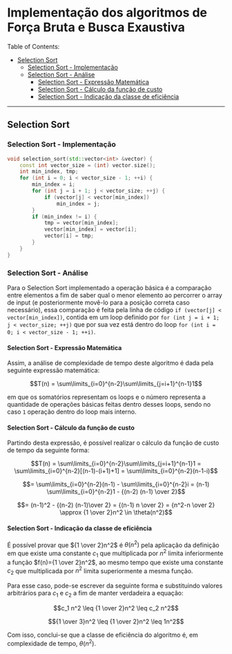 # Implementação dos algoritmos de Força Bruta e Busca Exaustiva

Table of Contents:

- [Selection Sort](#selection-sort)
  - [Selection Sort - Implementação](#selection-sort---implementação)
  - [Selection Sort - Análise](#selection-sort---análise)
    - [Selection Sort - Expressão Matemática](#selection-sort---expressão-matemática)
    - [Selection Sort - Cálculo da função de custo](#selection-sort---cálculo-da-função-de-custo)
    - [Selection Sort - Indicação da classe de eficiência](#selection-sort---indicação-da-classe-de-eficiência)

---

## Selection Sort

### Selection Sort - Implementação

```c++
void selection_sort(std::vector<int> &vector) {
    const int vector_size = (int) vector.size();
    int min_index, tmp;
    for (int i = 0; i < vector_size - 1; ++i) {
        min_index = i;
        for (int j = i + 1; j < vector_size; ++j) {
            if (vector[j] < vector[min_index])
                min_index = j;
        }
        if (min_index != i) {
            tmp = vector[min_index];
            vector[min_index] = vector[i];
            vector[i] = tmp;
        }
    }
}
```

### Selection Sort - Análise

Para o Selection Sort implementado a operação básica é a comparação entre elementos a fim de saber qual o menor elemento ao percorrer o array de input (e posteriormente movê-lo para a posição correta caso necessário), essa comparação é feita pela linha de código `if (vector[j] < vector[min_index])`, contida em um loop definido por `for (int j = i + 1; j < vector_size; ++j)` que por sua vez está dentro do loop `for (int i = 0; i < vector_size - 1; ++i)`.

#### Selection Sort - Expressão Matemática

Assim, a análise de complexidade de tempo deste algoritmo é dada pela seguinte expressão matemática:

$$T(n) = \sum\limits_{i=0}^{n-2}\sum\limits_{j=i+1}^{n-1}1$$

em que os somatórios representam os loops e o número representa a quantidade de operações básicas feitas dentro desses loops, sendo no caso `1` operação dentro do loop mais interno.

#### Selection Sort - Cálculo da função de custo

Partindo desta expressão, é possível realizar o cálculo da função de custo de tempo da seguinte forma:

$$T(n) = \sum\limits_{i=0}^{n-2}\sum\limits_{j=i+1}^{n-1}1 = \sum\limits_{i=0}^{n-2}[(n-1)-(i+1)+1] = \sum\limits_{i=0}^{n-2}(n-1-i)$$

$$= \sum\limits_{i=0}^{n-2}(n-1) - \sum\limits_{i=0}^{n-2}i = (n-1) \sum\limits_{i=0}^{n-2}1 - {(n-2) (n-1) \over 2}$$

$$= (n-1)^2 - {(n-2) (n-1)\over 2} = {(n-1) n \over 2} = {n^2-n \over 2} \approx {1 \over 2}n^2 \in \theta(n^2)$$

#### Selection Sort - Indicação da classe de eficiência

É possível provar que ${1 \over 2}n^2$ é $\theta(n^2)$ pela aplicação da definição em que existe uma constante $c_1$ que multiplicada por $n^2$ limita inferiormente a função $f(n)={1 \over 2}n^2$, ao mesmo tempo que existe uma constante $c_2$ que multiplicada por $n^2$ limita superiormente a mesma função.

Para esse caso, pode-se escrever da seguinte forma e substituindo valores arbitrários para $c_1$ e $c_2$ a fim de manter verdadeira a equação:

$$c_1 n^2 \leq {1 \over 2}n^2 \leq c_2 n^2$$

$${1 \over 3}n^2 \leq {1 \over 2}n^2 \leq 1n^2$$

Com isso, conclui-se que a classe de eficiência do algoritmo é, em complexidade de tempo, $\theta(n^2)$.
